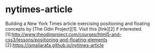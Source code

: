 # nytimes-article
Building a New York Times article exercising positioning and floating concepts by [The Odin Project][1].
Visit this [link][2] if interested.
[1]:http://www.theodinproject.com/courses/html5-and-css3/lessons/positioning-and-floating-elements
[2]:https://ismailarafa.github.io/nytimes-article
